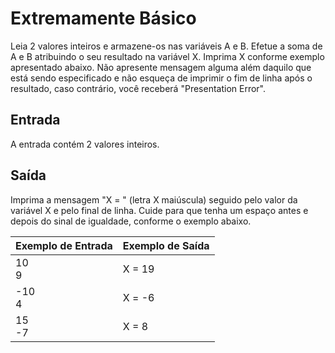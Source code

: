 # Extremamente Básico

Leia 2 valores inteiros e armazene-os nas variáveis A e B. Efetue a soma de A e B atribuindo o seu resultado na variável X. Imprima X conforme exemplo apresentado abaixo. Não apresente mensagem alguma além daquilo que está sendo especificado e não esqueça de imprimir o fim de linha após o resultado, caso contrário, você receberá "Presentation Error".

## Entrada

A entrada contém 2 valores inteiros.

## Saída

Imprima a mensagem "X = " (letra X maiúscula) seguido pelo valor da variável X e pelo final de linha. Cuide para que tenha um espaço antes e depois do sinal de igualdade, conforme o exemplo abaixo.

| Exemplo de Entrada | Exemplo de Saída  |
| ------------------ | ----------------- |
| 10 <br> 9          | X = 19            |
| -10 <br> 4         | X = -6            |
| 15 <br> -7         | X = 8             |
